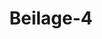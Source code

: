 ---  
schema: default  
title: Beilage-4  
organization: Team Charlie  
notes: "<p>§.1</p><p>Beilage 4.

Commissions vortrag

erhältnisse des Hauses Schönburg im Deutschen Bunde betreffend.

ts unterm 4. März 1818 liessen die Fürsten und Grafen, Herren von Schönburg

hohen Bundesversammlung die beiliegende Denkschrift einreichen), in Betreff der in

des Art. 118 der Wiener Congreßacte vom 9. Juni 1815 und der V. Anlage zu

n zu treffenden nähern Bestimmung und Feststellung der Verhältnisse dieses Hauses

leutschen Bunde, und unterm 24. Januar 1819 brachte der damalige Bevollmäch-

es Fürstlichen und Gräflichen Hauses Schönburg, Rath Schlosser, in einer neuer-

gleichfalls beiliegenden Eingabe) jene früher übergebene Denkschrift mit dem Bemer-

Erinnerung, daß selbe Momente enthalte, deren Würdigung und zeitgemäße Bestim-

iner definitiven und bleibenden Anordnung der allgemeinen Deutschen Militärverhält-

n Beziehung auf die Tage des Schönburgischen Gesammthauses, vorangehen zu müssen

iese Eingaben blieben jedoch bisher ohne weitern Erfolg.

un ist aber dieser Gegenstand von Königlich-Sächsischer Seite selbst wieder in An-

gebracht, und die Entscheidung des Bundes über die fraglichen, seiner Bestimmung

genden Verhältnisse verlangt worden, in einer von der Königlich-Sächsischen Bun-

gesandtschaft in der 7. dießjährigen Bundestagösitzung vom 17. März l§. 32 des

abgegebenen Erklärung, nachstehenden Inhalts:

Seine Königliche Majestät von Sachsen hätten durch die zu Wien unterm 18.

Mai 1815 durch Allerhöchstdero Bevollmächtigte ausgestellte Declaration Sich gegen

die Hofe von Rußland, Oesterreich, Frankreich, Großbritannien und Preussen ver-

bindlich gemacht:

an à reconvaitre les avantages et les droits qui seroat assures dans la

an Lique Germauique auz Princes et Comies de Schoenbourg sauf les droits

anque la Cour de Saxe exerce sur les biens de la dite Maisons.

Diese Erklärung habe im Jahre 1818 die Fürsten und Grafen, Herren von

Schönburg veranlaßt, die Bitte an den Bund ergehen zu lassen, über jene Vorzüge

und Rechte etwas zu bestimmen.

inlage Num. 1. S. 101 - 111.

inlage Num. 11, S. 112.Die Nichterledigung dieses Gegenstandes durch die Bundesversammlung habe Wei

terungen zwischen der Königlich-Sächstschen Regierung und den gedachten Fürste

und Grafen über die Auslegung und Anwendung der Recesse herbeigeführt, welch

über die den letztern zugehörigen Herrschaften Glaucha, Waldenburg, Lich

tenstein, Hartenstein und Stein unterm 4. Mai 1740 abgeschlossen wol

den seyen.

Seiner Königlichen Majestät sey an baldiger Beseitigung jener Weiterunge

gelegen; Allerhöchstdieselben fänden Sich daher gedrungen, bei der Bundesversamm

lung dahin anzutragen, daß die Regulirung des Verhältnisses im Bunde, welch

bei dem Wiener Congresse in Rücksicht der Fürsten und Grafen, Herren vo-

Schönburg vorbehalten worden, vorversamst in Berathung gezogen und eine Ve-

einigung darüber unter den Bundesstaaten getroffen werde.

Seine Königliche Majestät hegten übrigens die gewisse Zuversicht, daß die Bun

besversammlung hierbei die Allerhöchstvenenselben in mehrerwähnter Declaration vor

behaltenen und in den Recessen vom 4. Mai 1740 anerkannten Hoheitsrechte g-

horig berücksichtigen werde.

Durch diese Aufforderung von Seite des betheiligten Bundesgliedes selbst mußte sie

die Bundesversammlung veranlaßt sehen, die Erörterung der an sie gebrachten Angelegen

heit nunmehr vorzunehmen, um sonach die Erklärungen der allerhöchsten und höchste

Bundesglieder und die Entscheidung der vorliegenden Frage herbeizuführen. Es wurd

daher in der 7. dießjährigen Sitzung vom 17. März eine Bundestags-Commission zu

Erbrterung und zum Vortrage ernannt, welche nun anmit den ihr aufgetragenen Vortra

erstattet.

Das Haus der Herren (Dynasten) von Schönburg gehörte unstreitig zu der Class

des hohen Adels in dem vormaligen Deutschen Reiche, und besaß seit ältern Zeiten sowoh

die Reichs- als die Kreis-Standschaft im Obersächsischen Kreise. Es hatte in dieser Eigen

schaft seine Römermonate und Kammerzieler zu entrichten, und sein Reichscontingent zu

stellen. Im Jahre 1700 erhielt dasselbe den Reichsgrafen-, die ältere Linie aber im Jahr

1700 den Reichsfürsten-Titel, und gehörte zu dem Collegio der Wetterauischen Grafen.

Diese Stellung und dieses unmittelbare Verhältniß zum Reiche wußte sich dasselb

auch fortwährend zu erhalten, doch entstanden späterhin mit dem Hause Sachsen mancherle

Streitigkeiten, welche durch eine Uebereinkunft mit der Kurhause Sachsen erledigt wurden

Diese Uebereinkunft hatte von nun an, wenn auch anter Widerspruch des Kaiserlicher

Reichshofraths, die bleibende Norm für die Verhältnisse des Hauses Schönburg gebildetfindet sich diese Uebereinkunft in zwei so genannten Recessen, einem Hauptrecesse

er Böhmischen Lehnsherrschaften Glaucha, Waldenburg und Lichtenstein, und

Nebenrecesse wegen der niedern Grafschaft Hartenstein und der dazu gehörigen

ift Stein, beide vom 4. Mai 1740 und unterm 19. Mai desselben Jahres von

afen und Herren von Schönburg, unterm 27. Mai desselben Jahres aber von dem

von Polen und Kurfürsten von Sachsen Friedrich August ratificirt.

eser Receß ist von der Königlich-Sächsischen Bundestagsgesandtschaft, so wie er in

lage 3 erscheint, unter sämmtliche Gesandtschaften vertheilt worden.

enn man nun alle die einzelnen, in den zwischen Sachsen und dem Hause Schön-

geschlossenen Recessen gegenseitig gemachten Zugeständnisse und anerkannten Rechte

enfaßt, zeigt sich die doppelseitige und darum doppelartige Stellung der Grafen von

urg, die Oberbotmäsigkeit und das jus territoriale Sachsens über ihre Besitzungen

eits, und auf der andern Seite ihre unbestrittene Reichs- und Kreis-Standschaft mit den

verbundenen Rechten und Verpflichtungen, in einem fortlaufenden eigenthümlichen

nisse, sich gegenseitig begrenzend und bedingend. So wird in den Recessen bei

verkennung der aus dem ersten Verhältnisse abgeleiteten Rechte immer wieder das

bei jedem aus dem zweiten Verhältnisse hervorgehenden Zugeständnisse wieder das

ddrücklich verwahrt.

1 dürfte wohl unverkennbar senn, wie vieles Aehnliche die durch die Recesse v. J.

estgestellten Verhältnisse, insbesondere die dinglichen, des Hauses Schönburg zu

mit der späier, durch die Rheinbundesacte, die Königlich-Baierische Declaration

807 und den 14. Art. der Deutschen Bundesacte, bestimmten Stellung der Me-

en darbieten. Es zeigen sich jedoch auch vielfache Verschiedenheiten. Besonders ist

erall der Fall, wo sich eine Beziehung zu dem von den Grafen von Schönburg

rten Verhältnisse der unmittelbaren Reichs- und Kreis-Standschaft ergiebt. Diese,

ie dem Hause Schönburg seine Stellung unter dem hohen Adel des Deutschen Reichs

sicherte und ihm das Recht der Stimmführung auf dem Reichstage durch einen

an der Curiatstimme des Wetterauischen Grafencollegii gewährte, legte ihm auch

pflichtung zu reichsmatrikularmäsigen Leistungen, zur Contingentstellung, zu Nö-

iaten und Kammerzielern auf. Es wurde sich demnach durch §. 10 des Haupt-

dahin verglichen, daß das Haus Schönburg in den Receßherrschaften Steuern zu

und zwei Drittheile davon zur Bestreitung seiner Reichs- und Kreislasten, so wie

Num. 11I S. 113.zur Bezahlung seiner Räthe und für andere Bedürfnisse für sich zu behalten habe, nur

mit der Obliegenheit, das dritte Drittheil an Sachsen abzugeben. Eben so ward ihm in

dieser Beziehung im §. 11 die Befugniß zugestanden, eine Compagnie von hundert Mann

zu errichten und damit sein Reichscontingent zu bestreiten, unter der Verbindlichkeit jedoch,

diese Mannschaft auch zum Dienste Sachsens bereit zu halten; so wie dagegen diesem das

jus armorum im Allgemeinen zur Vertheidigung des Landes zugesprochen wurde, aber un-

ter der Beschränkung, daß die Leute nicht ausser Landes geführt werden sollten.

Mit der im Jahre 1800 erfolgten Auflösung des Deutschen Reichs erloschen auch die

reichs- und kreisständischen Verhältnisse, Rechte und Verbindlichkeiten des Hauses Schön-

burg. Aus der Zeit des Rheinbundes aber ist der Commission keine Acte bekannt gewor-

den, welche ein neues verändertes Verhältniß dieses Hauses begründete und varlegte.

Bei den Verhandlungen des Wiener Congresses kamen auch die Verhältnisse des Hauses

Schönburg zur Sprache. Bei dem unterm 18. Mai 1815 zwischen Seiner Majestät

dem Könige von Sachsen und den Kronen Oesterreich, Rußland und Preussen abgeschloß-

senen Friedenstractate stellten Seine Königliche Majestät von Sachsen auch nachstehende

besondere Declaration in Bezug auf die Verhältnisse des Hauses Schönburg aus:

a Sa M. le Roi de Saze desirant se conformer à Pintention que les Cours

ade Russie, dautriche, de France, de la Grande-Bretague et de Prusse

nont exprimée dans Particle relatit à la Maison de Schöenbourg, ici transcrit,

a et formant le trente - troisiême de ceux qui ont eté communiqués à sa dite

Majeste à Presbourg:

exArtiele

aales hautes Parties contractentes, en reservant expressement à le

an Maison des Princes de Schönbourg les droits qui resulteront de ses

aarapporis futurs ar ee la Lique Germanique, lui covfirment et garan

aa tissent respectirement par rapport à ses possessions daus le Rogaume

aa de Sare, toutes les prerogatives que la Maison Rogale de Gaxe a re

an connues dans le Reces du 4 Mai 1740 conclu. entre Elle et la Maison

aa de Schönbourg. .

aDeclare,

1. a8engager euvers les eing Puiscances ci-dessus rappelees à reconnoitre

dles avantages et les droits qui seront assurés dans la Lique Cermanique

a aus Privces et Comtes de Schoenbourg, sauf les droits que la Cour de

ahare exerce sur les biens de la dite Maison;

Protok. d. d. Bundebvers. XVII. 80.a5. M. le Roi de Gare s engage egalement euvers les cing Puissances, pour

Qui et Ses Successeurs, à obserrer et faire obserrer pour tous les tems

aà revir, et dans toute leur etendue, les termes du Recés du 4 Mai 1740.

la presente declaration sera de la meme force et raleur comme ei

aelle aroit été inseree dans la traité conclu sous la date de ee jour eutre

asa diee Majeste et l. L. M. M. PEmpereur d'autriche, PEmpereur de

aRussie et le Roi de Prusse.

a Fait à Vienne le 18 Mai 1815..

iese Königliche Declaration ward unterm 20. Mai 1815 durch folgenden, von den

nächtigten der fünf Mächte unterzeichneten Acceptationsact bestätigt:

Les soussignes Plexipotentieires dautriche, de Russie, de Frauce, de le

Grande-Bretague et de Prusse, accepient formellement, au nom de leure

aCours respectires, la declaration ci-dessus, faite au nom de 5. M. 1e Roi

ede Saze, a Pettet que la disposition y contevue ait la même force que si

celle etoit textuellement comprise dans le Traité du 18 Mai eatre les Cours

eei-dessus denommees et S. M. le Roi de Saxe.

Fait à Vienne le 29 Mai 1815.

ene Königliche Declaration und dieser Acceptationsact wurden sonach der Schlußacte

iener Congresses vom 9. Juni 1815 unter Num. V der Anlagen beigefügt, welche,

lrtikel 118 dieser Acte, asont consideres comme parties integrantes des arran

zus du Congrés, et auront partout la même force et raleus que sils etoient

ee mot-a-mot dans le Traité génerale.

uf den Grund nun dieser bei dem Wiener Congresse statt gehabten Stipulationen

usicherungen hat sowohl das Haus Schönburg in seinen frühern Eingaben, als neuer-

die Krone Sachsen selbst durch ihren in der 7. dießjährigen Bundestagssitzung

7. März gestellten Antrag, die Entscheidung und Bestimmung des Deutschen Bundes

spruch genommen.

Qutacht en.

die Verhältnisse des Hauses Schönburg bieten nach den angeführten, der Schlußacte

diener Congresses anneren Bestimmungen unstreitig eine doppelle Beziehung vor,

zu Sachsen, und dann zum Deutschen Bunde.

Bas nun

das Verhältniß des Hauses Schönburg zu Sachsen betrifft, so ist un-

bar hierwegen weder ein Antrag an die Bundesversammlung gebracht worden, noch

sich dieselbe vorerst in dieser Beziehung für competent erkennen. Denn wollten auchdie Fürsten und Grafen von Schönburg als Glieder des hohen vormaligen Reichsabels un

chemalige Reichsstände die persönlichen Rechte der mediatisirten vormaligen Reichsstände in

Anspruch nehmen; so möchte doch, bei allen sonstigen Analogien, eine Anwendbarkeit der

Art. 6 und 14 der Bundebacte und des Art. 63 der Wiener Schlußacte vom Jahre 1821

nicht behauptet, und weder darauf, noch auf eine sonstige besondere Bestimmung eine Com

petenz der Bundesversammlung in dieser Beziehung begründet werden können. Denn ledig

lich die Recesse vom Jahre 1740 bilden nach der, der Schlußacte des Wiener Congressel

beigefügten, Königlich-Sächsischen Declaration die Norm für die staatsrechtlichen Verhält

nisse des Hauses Schönburg zu Sachsen, und die besondere Sarantie dieser Recesse steh

dem Deutschen Bunde nicht zu.

Dagegen ist

2) das Verhältniß des Hauses Schönburg in Beziehung auf den

Deutschen Bund allerdings von der Erklärung und Entscheidung des Bundes abhängig

und sohin zur Competenz der Bundesversammlung gehörig. Es ist die Sache des Bun-

des, zu bestimmen, welches die künftige Stellung des Hauses Schönburg zum Deutschen

Bunde und die daraus hervorgehenden Rechte (les droits qui resulteront de ses rap

porte futurs arec la Lique Germanique), welche die diesem Hause im Deutschen Bunde

zu gewährenden Vortheile und Rechte Cles arantages et droits qui seront assures dano

la Lique Germanique aus Princes et Comtes de Schoenbourg) seyn sollen, wovon jene,

der Schlußacte des Wiener Congresses beigefügte, Königlich-Sächsische Erklärung spricht,

und welche Sachsen anzuerkennen sich verpflichtet hat.

Die Commission kann sich jedoch, bei dem völligen Mangel nicht nur jeder näbern

maaßgebenden Bestimmung in Bezug auf das festzusetzende Verhältniß, sondern auch jeoes

anderweitigen Vorganges oder Anhalwpunctes, nicht wohl für befugt halten, dem weisen Er-

messen der allerhöchsten, höchsten und hohen Bundesglieder in Hinsicht auf das etwa zu Be-

stimmende vorzugreifen, und kann daher ihren

Antrag

lediglich dahin stellen, daß sämmtliche Bundestagsgesandtschaften zu ersuchen seyen, die Er-

klärungen ihrer Committenten über die Frage:

welche Stellung, Vorzlge und Rechte dem Hause Schönburg im Deutschen Bunde

und durch denselben zu gewähren seyen?

in einer zu bestimmenden Frist bei der Bundesversammlung abzugeben, um hiernach sodann

diese Angelegenheit auf bundesverfassungsmäsige Weise erledigen zu können.

Frhr. v. Münch-Bellinghausen. v. Nagler. v. Pfeffel.</p>"  
resources:  
- format: png  
  name: Page98[1].png  
  url: ../../data_img/Protokolle_BV_17_1825/Beilage-4/Page98[1].png  
- format: png  
  name: Page99[1].png  
  url: ../../data_img/Protokolle_BV_17_1825/Beilage-4/Page99[1].png  
- format: png  
  name: Page100[1].png  
  url: ../../data_img/Protokolle_BV_17_1825/Beilage-4/Page100[1].png  
- format: png  
  name: Page101[1].png  
  url: ../../data_img/Protokolle_BV_17_1825/Beilage-4/Page101[1].png  
- format: png  
  name: Page102[1].png  
  url: ../../data_img/Protokolle_BV_17_1825/Beilage-4/Page102[1].png  
- format: png  
  name: Page103[1].png  
  url: ../../data_img/Protokolle_BV_17_1825/Beilage-4/Page103[1].png  
category:   
  - Protokolle_BV_17_1825  
maintainer: Tao Luo  
maintainer_email: t.luo.21@abdn.ac.uk  
---